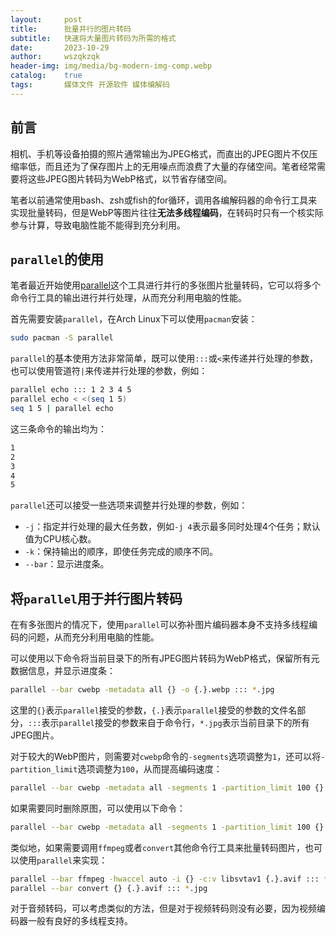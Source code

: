 ```yaml
---
layout:     post
title:      批量并行的图片转码
subtitle:   快速将大量图片转码为所需的格式
date:       2023-10-29
author:     wszqkzqk
header-img: img/media/bg-modern-img-comp.webp
catalog:    true
tags:       媒体文件 开源软件 媒体编解码
---
```


## 前言

相机、手机等设备拍摄的照片通常输出为JPEG格式，而直出的JPEG图片不仅压缩率低，而且还为了保存图片上的无用噪点而浪费了大量的存储空间。笔者经常需要将这些JPEG图片转码为WebP格式，以节省存储空间。

笔者以前通常使用bash、zsh或fish的for循环，调用各编解码器的命令行工具来实现批量转码，但是WebP等图片往往**无法多线程编码**，在转码时只有一个核实际参与计算，导致电脑性能不能得到充分利用。

## `parallel`的使用

笔者最近开始使用[parallel](https://www.gnu.org/software/parallel/)这个工具进行并行的多张图片批量转码，它可以将多个命令行工具的输出进行并行处理，从而充分利用电脑的性能。

首先需要安装`parallel`，在Arch Linux下可以使用`pacman`安装：

```bash
sudo pacman -S parallel
```

`parallel`的基本使用方法非常简单，既可以使用`:::`或`<`来传递并行处理的参数，也可以使用管道符`|`来传递并行处理的参数，例如：

```bash
parallel echo ::: 1 2 3 4 5
parallel echo < <(seq 1 5)
seq 1 5 | parallel echo
```

这三条命令的输出均为：

```bash
1
2
3
4
5
```

`parallel`还可以接受一些选项来调整并行处理的参数，例如：

* `-j`：指定并行处理的最大任务数，例如`-j 4`表示最多同时处理4个任务；默认值为CPU核心数。
* `-k`：保持输出的顺序，即使任务完成的顺序不同。
* `--bar`：显示进度条。

## 将`parallel`用于并行图片转码

在有多张图片的情况下，使用`parallel`可以弥补图片编码器本身不支持多线程编码的问题，从而充分利用电脑的性能。

可以使用以下命令将当前目录下的所有JPEG图片转码为WebP格式，保留所有元数据信息，并显示进度条：

```bash
parallel --bar cwebp -metadata all {} -o {.}.webp ::: *.jpg
```

这里的`{}`表示`parallel`接受的参数，`{.}`表示`parallel`接受的参数的文件名部分，`:::`表示`parallel`接受的参数来自于命令行，`*.jpg`表示当前目录下的所有JPEG图片。

对于较大的WebP图片，则需要对`cwebp`命令的`-segments`选项调整为`1`，还可以将`-partition_limit`选项调整为`100`，从而提高编码速度：

```bash
parallel --bar cwebp -metadata all -segments 1 -partition_limit 100 {} -o {.}.webp ::: *.jpg
```

如果需要同时删除原图，可以使用以下命令：

```bash
parallel --bar cwebp -metadata all -segments 1 -partition_limit 100 {} -o {.}.webp && rm {} ::: *.jpg
```

类似地，如果需要调用`ffmpeg`或者`convert`其他命令行工具来批量转码图片，也可以使用`parallel`来实现：

```bash
parallel --bar ffmpeg -hwaccel auto -i {} -c:v libsvtav1 {.}.avif ::: *.jpg
parallel --bar convert {} {.}.avif ::: *.jpg
```

对于音频转码，可以考虑类似的方法，但是对于视频转码则没有必要，因为视频编码器一般有良好的多线程支持。
